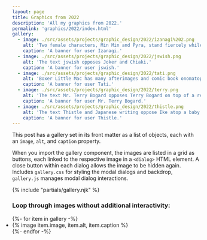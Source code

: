 ```yaml
---
layout: page
title: Graphics from 2022
description: 'All my graphics from 2022.'
permalink: 'graphics/2022/index.html'
gallery:
  - image: ./src/assets/projects/graphic_design/2022/izanagi%202.png
    alt: 'Two female characters, Min Min and Pyra, stand fiercely while the text Izanagi displays next to them.'
    caption: 'A banner for user Izanagi.'
  - image: ./src/assets/projects/graphic_design/2022/jswish.png
    alt: 'The text jswish opposes Joker and Chiaki.'
    caption: 'A banner for user jswish.'
  - image: ./src/assets/projects/graphic_design/2022/tati.png
    alt: 'Boxer Little Mac has many afterimages and comic book onomatopoeia while the text Tati displays on the right.'
    caption: 'A banner for user Tati.'
  - image: ./src/assets/projects/graphic_design/2022/terry.png
    alt: 'The text Mr. Terry Bogard opposes Terry Bogard on top of a red background.'
    caption: 'A banner for user Mr. Terry Bogard.'
  - image: ./src/assets/projects/graphic_design/2022/thistle.png
    alt: 'The text Thistle and Japanese writing oppose Ike atop a baby blue background and Byleth atop a city.'
    caption: 'A banner for user Thistle.'
---
```


This post has a gallery set in its front matter as a list of objects, each with an `image`, `alt`, and `caption` property.

When you import the gallery component, the images are listed in a grid as buttons, each linked to the respective image in a `<dialog>` HTML element. A close button within each dialog allows the image to be hidden again. Includes `gallery.css` for styling the modal dialogs and backdrop, `gallery.js` manages modal dialog interactions.

{% include "partials/gallery.njk" %}

### Loop through images without additional interactivity:

<ul class="gallery" role="list" style="padding: 0;">
  {%- for item in gallery -%}
    <li>{% image item.image, item.alt, item.caption %}</li>
  {%- endfor -%}
</ul>
